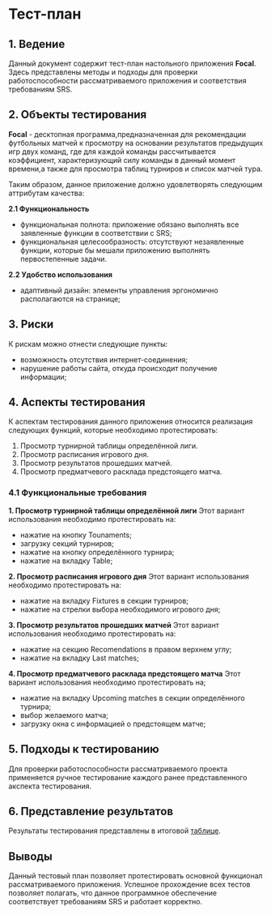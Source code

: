 # Тест-план

## 1. Ведение
Данный документ содержит тест-план настольного приложения **Focal**. Здесь представлены методы и подходы для проверки работоспособности рассматриваемого приложения и соответствия требованиям SRS.

## 2. Объекты тестирования
**Focal**  - десктопная программа,предназначенная для рекомендации футбольных матчей к просмотру на основании результатов предыдущих игр двух команд, где для каждой команды рассчитывается коэффициент, характеризующий силу команды в данный момент времени,а также для просмотра таблиц турниров и список матчей тура.

Таким образом, данное приложение должно удовлетворять следующим аттрибутам качества:
   
**2.1 Функциональность**
+ функциональная полнота: приложение обязано выполнять все заявленные функции в соответствии с SRS;
+ функциональная целесообразность: отсутствуют незаявленные функции, которые бы мешали приложению выполнять первостепенные задачи.

**2.2 Удобство использования**
+ адаптивный дизайн: элементы управления эргономично располагаются на странице;  

## 3. Риски
К рискам можно отнести следующие пункты:

+ возможность отсутствия интернет-соединения;
+ нарушение работы сайта, откуда происходит получение информации;

## 4. Аспекты тестирования
К аспектам тестирования данного приложения относится реализация следующих функций, которые необходимо протестировать:

1. Просмотр турнирной таблицы определённой лиги.
2. Просмотр расписания игрового дня.
3. Просмотр результатов прошедших матчей.
4. Просмотр предматчевого расклада предстоящего матча.

### 4.1 Функциональные требования

**1. Просмотр турнирной таблицы определённой лиги**
Этот вариант использования необходимо протестировать на:
+ нажатие на кнопку Tounaments;
+ загрузку секций турниров;
+ нажатие на кнопку определённого турнира;
+ нажатие на вкладку Table;

**2. Просмотр расписания игрового дня**
Этот вариант использования необходимо протестировать на:
+ нажатие на вкладку Fixtures в секции турниров;
+ нажатие на стрелки выбора необходимого игрового дня;

**3. Просмотр результатов прошедших матчей**
Этот вариант использования необходимо протестировать на:
+ нажатие на секцию Recomendations в правом верхнем углу;
+ нажатие на вкладку Last matches;

**4. Просмотр предматчевого расклада предстоящего матча**
Этот вариант использования необходимо протестировать на;
+ нажатие на вкладку Upcoming matches в секции определённого турнира;
+ выбор желаемого матча;
+ загрузку окна с информацией о предстоящем матче;

## 5. Подходы к тестированию
Для проверки работоспособности рассматриваемого проекта применяется ручное тестирование каждого ранее представленного акспекта тестирования.

## 6. Представление результатов
Результаты тестирования представлены в итоговой [таблице](https://github.com/DurkoAnton/Focal/blob/master/Documentation/Test/TestResults.md).

## Выводы
Данный тестовый план позволяет протестировать основной функционал рассматриваемого приложения. Успешное прохождение всех тестов позволяет полагать, что данное программное обеспечение соответствует требованиям SRS и работает корректно.


